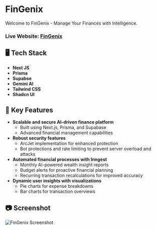 #  FinGenix

Welcome to FinGenix - Manage Your Finances with Intelligence.
### Live Website: [FinGenix](https://fin-genix.vercel.app/)

## 🖥️ Tech Stack
- **Next JS**
- **Prisma**
- **Supabse**
- **Gemini AI**
- **Tailwind CSS**
- **Shadcn UI**


## 🚀 Key Features
- **Scalable and secure AI-driven finance platform**
   - Built using Next.js, Prisma, and Supabase
   - Advanced financial management capabilities
- **Robust security features**
   - ArcJet implementation for enhanced protection
   - Bot protections and rate limiting to prevent server overload and attacks
- **Automated financial processes with Inngest**
   - Monthly AI-powered wealth insight reports
   - Budget alerts for proactive financial planning
   - Recurring transaction recalculations for improved accuracy
- **Dynamic user insights with visualizations**
   - Pie charts for expense breakdowns
   - Bar charts for transaction overviews

  

## 📷 Screenshot
![FinGenix Screenshot](https://i.imgur.com/nZMTGEA.jpg)

